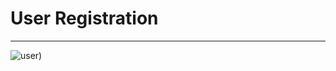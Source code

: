 # User Registration
 ___
![user)](https://user-images.githubusercontent.com/86489781/161061608-039e1f24-581d-424b-a490-5e6c0862828b.png)
